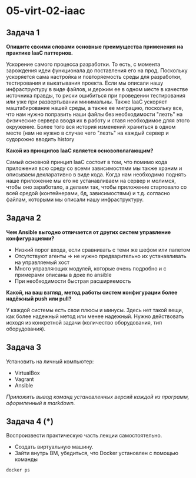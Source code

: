 # 05-virt-02-iaac


## Задача 1
**Опишите своими словами основные преимущества применения на практике IaaC паттернов.**

 Ускорение самого процесса разработки. То есть, с момента зарождения идеи функционала до поставления его на прод. Поскольку ускоряется сама настройка и повторяемость среды для разработки, тестирования и выкатывания проекта. Если мы описали нашу инфраструктуру в виде файлов, и держим ее в одном месте в качестве источника правды, то риски ошибиться при проведении тестирования или уже при развертывании минимальны. Также IaaC ускоряет маштабирование нашей среды, а также ее миграцию, поскольку все, что нам нужно поправить наши файлы без необходимости "лезть" на физические сервера вводя их в работу и ставя необходимое дляя этого окружение. Более того вся история изменений храниться в одном месте (нам не нужно в случае чего "лезть" на каждый сервер и судорожно вводить history

**Какой из принципов IaaC является основополагающим?**

Самый основной принцип IaaC состоит в том, что помимо кода приложения всю среду со всеми зависимостями мы также храним и описываем декларативно в виде кода. Когда нам необходимо поднять наше приложение мы его не устанавливаем на сервер и молимся, чтобы оно заработало, а делаем так, чтобы приложение стартовало со всей средой (контейнерами, бд, зависимостями) и т.д. согласно файлам, которыми мы описали нашу инфраструктуру.

## Задача 2
**Чем Ansible выгодно отличается от других систем управление конфигурациями?**
- Низкий порог входа, если сравнивать с теми же шефом или папетом
- Отсутствуют агенты => не нужно предварительно их устанавливать на управляемый хост
- Много управляющих модулей, которые очень подробно и с примерами описаны в доке по ansible
- При необходимости быстрая расширяемость

**Какой, на ваш взгляд, метод работы систем конфигурации более надёжный push или pull?**

У каждой системы есть свои плюсы и минусы. Здесь нет такой вещи, как более надежный метод или менее надежный. Нужно действовать исходя из конкретной задачи (количество оборудования, тип оборудования).

## Задача 3

Установить на личный компьютер:

- VirtualBox
- Vagrant
- Ansible

*Приложить вывод команд установленных версий каждой из программ, оформленный в markdown.*

## Задача 4 (*)

Воспроизвести практическую часть лекции самостоятельно.

- Создать виртуальную машину.
- Зайти внутрь ВМ, убедиться, что Docker установлен с помощью команды
```
docker ps
```
